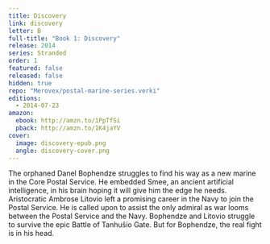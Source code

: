 ```yaml
---
title: Discovery
link: discovery
letter: B
full-title: "Book 1: Discovery"
release: 2014
series: Stranded
order: 1
featured: false
released: false
hidden: true
repo: "Merovex/postal-marine-series.verki"
editions:
  - 2014-07-23
amazon:
  ebook: http://amzn.to/1PpTfSi
  pback: http://amzn.to/1K4jaYV
cover:
  image: discovery-epub.png
  angle: discovery-cover.png
---
```


The orphaned Danel Bophendze struggles to find his way as a new marine in the Core Postal Service. He embedded Smee, an ancient artificial intelligence, in his brain hoping it will give him the edge he needs. Aristocratic Ambrose Litovio left a promising career in the Navy to join the Postal Service. He is called upon to assist the only admiral as war looms between the Postal Service and the Navy. Bophendze and Litovio struggle to survive the epic Battle of Tanhuŝio Gate. But for Bophendze, the real fight is in his head.
